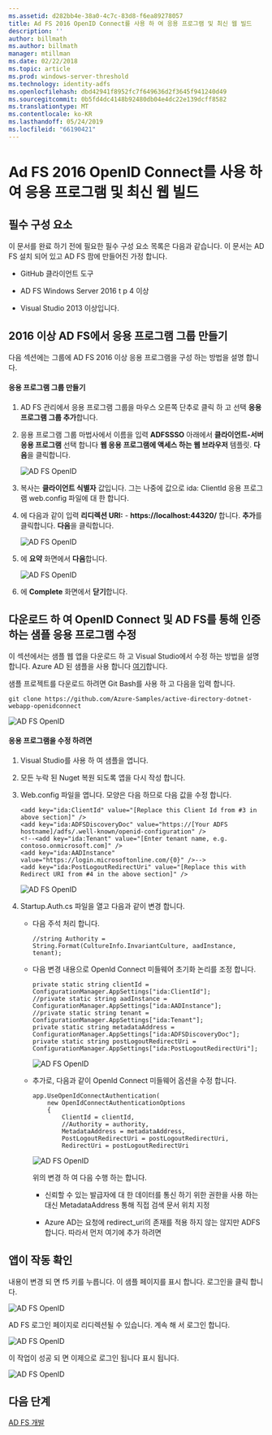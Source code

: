 ```yaml
---
ms.assetid: d282bb4e-38a0-4c7c-83d8-f6ea89278057
title: Ad FS 2016 OpenID Connect를 사용 하 여 응용 프로그램 및 최신 웹 빌드
description: ''
author: billmath
ms.author: billmath
manager: mtillman
ms.date: 02/22/2018
ms.topic: article
ms.prod: windows-server-threshold
ms.technology: identity-adfs
ms.openlocfilehash: dbd42941f8952fc7f649636d2f3645f941240d49
ms.sourcegitcommit: 0b5fd4dc4148b92480db04e4dc22e139dcff8582
ms.translationtype: MT
ms.contentlocale: ko-KR
ms.lasthandoff: 05/24/2019
ms.locfileid: "66190421"
---
```

# <a name="build-a-web-application-using-openid-connect-with-ad-fs-2016-and-later"></a>Ad FS 2016 OpenID Connect를 사용 하 여 응용 프로그램 및 최신 웹 빌드

## <a name="pre-requisites"></a>필수 구성 요소  
이 문서를 완료 하기 전에 필요한 필수 구성 요소 목록은 다음과 같습니다. 이 문서는 AD FS 설치 되어 있고 AD FS 팜에 만들어진 가정 합니다.  

-   GitHub 클라이언트 도구  

-   AD FS Windows Server 2016 t p 4 이상  

-   Visual Studio 2013 이상입니다.  

## <a name="create-an-application-group-in-ad-fs-2016-and-later"></a>2016 이상 AD FS에서 응용 프로그램 그룹 만들기
다음 섹션에는 그룹에 AD FS 2016 이상 응용 프로그램을 구성 하는 방법을 설명 합니다.  

#### <a name="create-application-group"></a>응용 프로그램 그룹 만들기  

1.  AD FS 관리에서 응용 프로그램 그룹을 마우스 오른쪽 단추로 클릭 하 고 선택 **응용 프로그램 그룹 추가**합니다.  

2.  응용 프로그램 그룹 마법사에서 이름을 입력 **ADFSSSO** 아래에서 **클라이언트-서버 응용 프로그램** 선택 합니다 **웹 응용 프로그램에 액세스 하는 웹 브라우저** 템플릿.  **다음**을 클릭합니다.

    ![AD FS OpenID](media/Enabling-OpenId-Connect-with-AD-FS-2016/AD_FS_OpenID_1.PNG)  

3.  복사는 **클라이언트 식별자** 값입니다.  그는 나중에 값으로 ida: ClientId 응용 프로그램 web.config 파일에 대 한 합니다.  

4.  에 다음과 같이 입력 **리디렉션 URI:**  -  **https://localhost:44320/** 합니다.  **추가**를 클릭합니다. **다음**을 클릭합니다.  

    ![AD FS OpenID](media/Enabling-OpenId-Connect-with-AD-FS-2016/AD_FS_OpenID_2.PNG)  

5.  에 **요약** 화면에서 **다음**합니다.  

    ![AD FS OpenID](media/Enabling-OpenId-Connect-with-AD-FS-2016/AD_FS_OpenID_3.PNG)

6.  에 **Complete** 화면에서 **닫기**합니다.  

## <a name="download-and-modify-sample-application-to-authenticate-via-openid-connect-and-ad-fs"></a>다운로드 하 여 OpenID Connect 및 AD FS를 통해 인증 하는 샘플 응용 프로그램 수정  
이 섹션에서는 샘플 웹 앱을 다운로드 하 고 Visual Studio에서 수정 하는 방법을 설명 합니다.   Azure AD 된 샘플을 사용 합니다 [여기](https://github.com/Azure-Samples/active-directory-dotnet-webapp-openidconnect)합니다.  

샘플 프로젝트를 다운로드 하려면 Git Bash를 사용 하 고 다음을 입력 합니다.  

```  
git clone https://github.com/Azure-Samples/active-directory-dotnet-webapp-openidconnect  
```  

![AD FS OpenID](media/Enabling-OpenId-Connect-with-AD-FS-2016/AD_FS_OpenID_8.PNG)  

#### <a name="to-modify-the-app"></a>응용 프로그램을 수정 하려면  

1.  Visual Studio를 사용 하 여 샘플을 엽니다.  

2.  모든 누락 된 Nuget 복원 되도록 앱을 다시 작성 합니다.  

3.  Web.config 파일을 엽니다.  모양은 다음 하므로 다음 값을 수정 합니다.  

    ```  
    <add key="ida:ClientId" value="[Replace this Client Id from #3 in above section]" />  
    <add key="ida:ADFSDiscoveryDoc" value="https://[Your ADFS hostname]/adfs/.well-known/openid-configuration" />  
    <!--<add key="ida:Tenant" value="[Enter tenant name, e.g. contoso.onmicrosoft.com]" />      
    <add key="ida:AADInstance" value="https://login.microsoftonline.com/{0}" />-->  
    <add key="ida:PostLogoutRedirectUri" value="[Replace this with Redirect URI from #4 in the above section]" />  
    ```  

    ![AD FS OpenID](media/Enabling-OpenId-Connect-with-AD-FS-2016/AD_FS_OpenID_9.PNG)  

4.  Startup.Auth.cs 파일을 열고 다음과 같이 변경 합니다.  

    -   다음 주석 처리 합니다.  

        ```  
        //string Authority = String.Format(CultureInfo.InvariantCulture, aadInstance, tenant);  
        ```  

    -   다음 변경 내용으로 OpenId Connect 미들웨어 초기화 논리를 조정 합니다.  

        ```  
        private static string clientId = ConfigurationManager.AppSettings["ida:ClientId"];  
        //private static string aadInstance = ConfigurationManager.AppSettings["ida:AADInstance"];  
        //private static string tenant = ConfigurationManager.AppSettings["ida:Tenant"];  
        private static string metadataAddress = ConfigurationManager.AppSettings["ida:ADFSDiscoveryDoc"];  
        private static string postLogoutRedirectUri = ConfigurationManager.AppSettings["ida:PostLogoutRedirectUri"];  
        ```  

        ![AD FS OpenID](media/Enabling-OpenId-Connect-with-AD-FS-2016/AD_FS_OpenID_10.PNG)  

    -   추가로, 다음과 같이 OpenId Connect 미들웨어 옵션을 수정 합니다.  

        ```  
        app.UseOpenIdConnectAuthentication(  
            new OpenIdConnectAuthenticationOptions  
            {  
                ClientId = clientId,  
                //Authority = authority,  
                MetadataAddress = metadataAddress,  
                PostLogoutRedirectUri = postLogoutRedirectUri,
                RedirectUri = postLogoutRedirectUri
        ```  

        ![AD FS OpenID](media/Enabling-OpenId-Connect-with-AD-FS-2016/AD_FS_OpenID_11.PNG)  

        위의 변경 하 여 다음 수행 하는 합니다.  

        -   신뢰할 수 있는 발급자에 대 한 데이터를 통신 하기 위한 권한을 사용 하는 대신 MetadataAddress 통해 직접 검색 문서 위치 지정  

        -   Azure AD는 요청에 redirect_uri의 존재를 적용 하지 않는 않지만 ADFS 합니다. 따라서 먼저 여기에 추가 하려면  

## <a name="verify-the-app-is-working"></a>앱이 작동 확인  
내용이 변경 되 면 f5 키를 누릅니다.  이 샘플 페이지를 표시 합니다.  로그인을 클릭 합니다.  

![AD FS OpenID](media/Enabling-OpenId-Connect-with-AD-FS-2016/AD_FS_OpenID_12.PNG)  

AD FS 로그인 페이지로 리디렉션될 수 있습니다.  계속 해 서 로그인 합니다.  

![AD FS OpenID](media/Enabling-OpenId-Connect-with-AD-FS-2016/AD_FS_OpenID_13.PNG)  

이 작업이 성공 되 면 이제으로 로그인 됩니다 표시 됩니다.  

![AD FS OpenID](media/Enabling-OpenId-Connect-with-AD-FS-2016/AD_FS_OpenID_14.PNG)  

## <a name="next-steps"></a>다음 단계
[AD FS 개발](../../ad-fs/AD-FS-Development.md)  

